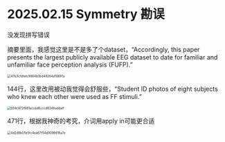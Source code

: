 # 2025.02.15 Symmetry 勘误

没发现拼写错误

摘要里面，我感觉这里是不是多了个dataset，“Accordingly, this paper presents the largest publicly available EEG dataset to date for familiar and unfamiliar face perception analysis (FUFP).”

<img src="http://public.file.lvshuhuai.cn/images\47b3cfdfefc9864b0bd48284d10691a.png" alt="47b3cfdfefc9864b0bd48284d10691a" style="zoom:50%;" />

144行，这里改用被动我觉得会舒服些，“Student ID photos of eight subjects who knew each other were used as FF stimuli.”

<img src="http://public.file.lvshuhuai.cn/images\b59c972f981accbd6cccd8348addaff.png" alt="b59c972f981accbd6cccd8348addaff" style="zoom:50%;" />

471行，根据我神奇的考究，介词用apply in可能更合适

<img src="http://public.file.lvshuhuai.cn/images\4d2d9b05e5fc4ea67f54d0096616a7e.png" alt="4d2d9b05e5fc4ea67f54d0096616a7e" style="zoom:50%;" />
